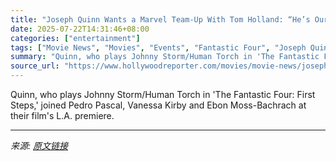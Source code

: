 ```yaml
---
title: "Joseph Quinn Wants a Marvel Team-Up With Tom Holland: “He’s Our Best-Ever Spider-Man”"
date: 2025-07-22T14:31:46+08:00
categories: ["entertainment"]
tags: ["Movie News", "Movies", "Events", "Fantastic Four", "Joseph Quinn", "Pedro Pascal", "Spider-Man", "The Fantastic Four: First Steps", "Tom Holland", "Vanessa Kirby"]
summary: "Quinn, who plays Johnny Storm/Human Torch in 'The Fantastic Four: First Steps,' joined Pedro Pascal, Vanessa Kirby and Ebon Moss-Bachrach at their film's L.A. premiere."
source_url: "https://www.hollywoodreporter.com/movies/movie-news/joseph-quinn-tom-holland-spider-man-fantastic-four-1236325554/"
---
```


Quinn, who plays Johnny Storm/Human Torch in 'The Fantastic Four: First Steps,' joined Pedro Pascal, Vanessa Kirby and Ebon Moss-Bachrach at their film's L.A. premiere.

---

*来源: [原文链接](https://www.hollywoodreporter.com/movies/movie-news/joseph-quinn-tom-holland-spider-man-fantastic-four-1236325554/)*
